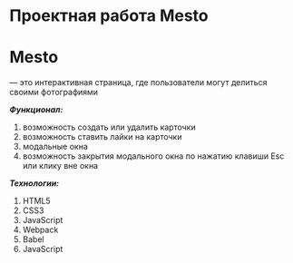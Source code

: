 # Проектная работа Mesto

# Mesto 
— это интерактивная страница, где пользователи могут делиться своими фотографиями

***Функционал:***
1. возможность создать или удалить карточки
2. возможность ставить лайки на карточки
3. модальные окна
4. возможность закрытия модального окна по нажатию клавиши Esc или клику вне окна

***Технологии:***
1. HTML5
2. CSS3
3. JavaScript
4. Webpack
5. Babel
6. JavaScript

